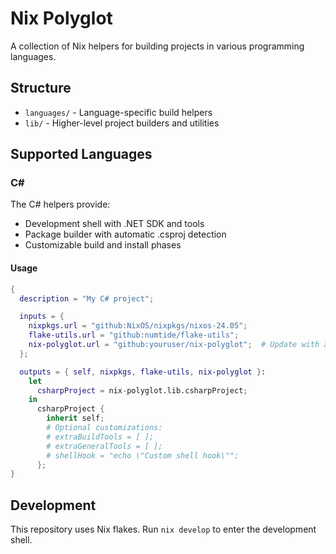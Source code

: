 # Nix Polyglot

A collection of Nix helpers for building projects in various programming
languages.

## Structure

- `languages/` - Language-specific build helpers
- `lib/` - Higher-level project builders and utilities

## Supported Languages

### C#

The C# helpers provide:

- Development shell with .NET SDK and tools
- Package builder with automatic .csproj detection
- Customizable build and install phases

#### Usage

```nix
{
  description = "My C# project";

  inputs = {
    nixpkgs.url = "github:NixOS/nixpkgs/nixos-24.05";
    flake-utils.url = "github:numtide/flake-utils";
    nix-polyglot.url = "github:youruser/nix-polyglot";  # Update with actual repo
  };

  outputs = { self, nixpkgs, flake-utils, nix-polyglot }:
    let
      csharpProject = nix-polyglot.lib.csharpProject;
    in
      csharpProject {
        inherit self;
        # Optional customizations:
        # extraBuildTools = [ ];
        # extraGeneralTools = [ ];
        # shellHook = "echo \"Custom shell hook\"";
      };
}
```

## Development

This repository uses Nix flakes. Run `nix develop` to enter the development
shell.
